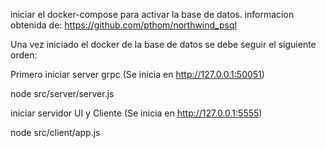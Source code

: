 iniciar el docker-compose para activar la base de datos.
informacion obtenida de: https://github.com/pthom/northwind_psql

Una vez iniciado el docker de la base de datos se debe seguir el siguiente orden:


Primero iniciar server grpc (Se inicia en http://127.0.0.1:50051)

  node src/server/server.js

iniciar servidor UI y Cliente (Se inicia en http://127.0.0.1:5555)

  node src/client/app.js



